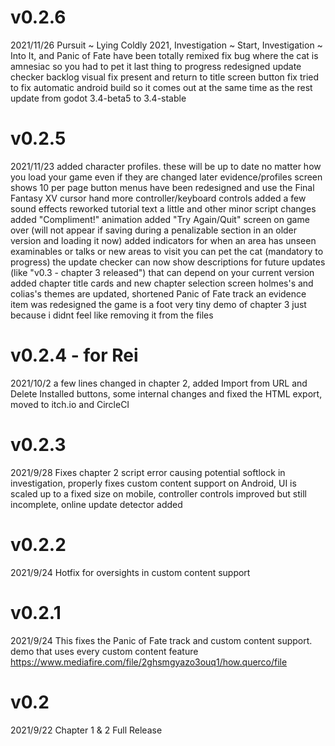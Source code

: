 # v0.2.6
2021/11/26
Pursuit ~ Lying Coldly 2021, Investigation ~ Start, Investigation ~ Into It, and Panic of Fate have been totally remixed
fix bug where the cat is amnesiac so you had to pet it last thing to progress
redesigned update checker
backlog visual fix
present and return to title screen button fix
tried to fix automatic android build so it comes out at the same time as the rest
update from godot 3.4-beta5 to 3.4-stable

# v0.2.5
2021/11/23
added character profiles. these will be up to date no matter how you load your game even if they are changed later
evidence/profiles screen shows 10 per page
button menus have been redesigned and use the Final Fantasy XV cursor hand
more controller/keyboard controls
added a few sound effects
reworked tutorial text a little and other minor script changes
added "Compliment!" animation
added "Try Again/Quit" screen on game over (will not appear if saving during a penalizable section in an older version and loading it now)
added indicators for when an area has unseen examinables or talks or new areas to visit
you can pet the cat (mandatory to progress)
the update checker can now show descriptions for future updates (like "v0.3 - chapter 3 released") that can depend on your current version
added chapter title cards and new chapter selection screen
holmes's and colias's themes are updated, shortened Panic of Fate track
an evidence item was redesigned
the game is a foot
very tiny demo of chapter 3 just because i didnt feel like removing it from the files

# v0.2.4 - for Rei
2021/10/2
a few lines changed in chapter 2, added Import from URL and Delete Installed buttons, some internal changes and fixed the HTML export, moved to itch.io and CircleCI

# v0.2.3
2021/9/28
Fixes chapter 2 script error causing potential softlock in investigation, properly fixes custom content support on Android, UI is scaled up to a fixed size on mobile, controller controls improved but still incomplete, online update detector added

# v0.2.2
2021/9/24
Hotfix for oversights in custom content support

# v0.2.1
2021/9/24
This fixes the Panic of Fate track and custom content support.
demo that uses every custom content feature https://www.mediafire.com/file/2ghsmgyazo3ouq1/how.querco/file

# v0.2
2021/9/22
Chapter 1 & 2 Full Release
